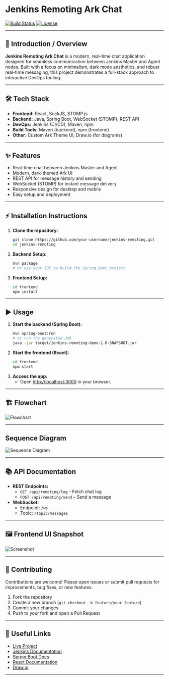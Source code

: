 # Jenkins Remoting Ark Chat

[![Build Status](https://img.shields.io/badge/build-passing-brightgreen)](https://github.com/your-repo)
[![License](https://img.shields.io/badge/license-MIT-blue)](LICENSE)
<!-- Add more badges as needed -->

---

## 🚀 Introduction / Overview

**Jenkins Remoting Ark Chat** is a modern, real-time chat application designed for seamless communication between Jenkins Master and Agent nodes. Built with a focus on minimalism, dark mode aesthetics, and robust real-time messaging, this project demonstrates a full-stack approach to interactive DevOps tooling.

---

## 🛠️ Tech Stack

- **Frontend:** React, SockJS, STOMP.js
- **Backend:** Java, Spring Boot, WebSocket (STOMP), REST API
- **DevOps:** Jenkins (CI/CD), Maven, npm
- **Build Tools:** Maven (backend), npm (frontend)
- **Other:** Custom Ark Theme UI, Draw.io (for diagrams)

---

## ✨ Features

- Real-time chat between Jenkins Master and Agent
- Modern, dark-themed Ark UI
- REST API for message history and sending
- WebSocket (STOMP) for instant message delivery
- Responsive design for desktop and mobile
- Easy setup and deployment

---

## ⚡ Installation Instructions

1. **Clone the repository:**
   ```sh
   git clone https://github.com/your-username/jenkins-remoting.git
   cd jenkins-remoting
   ```
2. **Backend Setup:**
   ```sh
   mvn package
   # or use your IDE to build the Spring Boot project
   ```
3. **Frontend Setup:**
   ```sh
   cd frontend
   npm install
   ```

---

## ▶️ Usage

1. **Start the backend (Spring Boot):**
   ```sh
   mvn spring-boot:run
   # or run the generated JAR
   java -jar target/jenkins-remoting-demo-1.0-SNAPSHOT.jar
   ```
2. **Start the frontend (React):**
   ```sh
   cd frontend
   npm start
   ```
3. **Access the app:**
   - Open [http://localhost:3000](http://localhost:3000) in your browser.

---

## 🏗️ Flowchart

<!-- Replace the link below with your actual Draw.io or image diagram -->
![Flowchart](Flowcharty.png)

---

## Sequence Diagram

<!-- Replace the link below with your actual Draw.io or image diagram -->
![Sequence Diagram](sequenceDiag.png)

---

## 📚 API Documentation

- **REST Endpoints:**
  - `GET /api/remoting/log` – Fetch chat log
  - `POST /api/remoting/send` – Send a message
- **WebSocket:**
  - Endpoint: `/ws`
  - Topic: `/topic/messages`

<!-- Add a link to full API docs if available -->

---

## 🖼️ Frontend UI Snapshot

<!-- Add screenshots of the UI here -->
![Screenshot](appphoto.jpeg)

---

## 🤝 Contributing

Contributions are welcome! Please open issues or submit pull requests for improvements, bug fixes, or new features.

1. Fork the repository
2. Create a new branch (`git checkout -b feature/your-feature`)
3. Commit your changes
4. Push to your fork and open a Pull Request

---


## 🔗 Useful Links

- [Live Project](https://your-live-project-url.com)
- [Jenkins Documentation](https://www.jenkins.io/doc/)
- [Spring Boot Docs](https://spring.io/projects/spring-boot)
- [React Documentation](https://reactjs.org/)
- [Draw.io](https://app.diagrams.net/)

---

